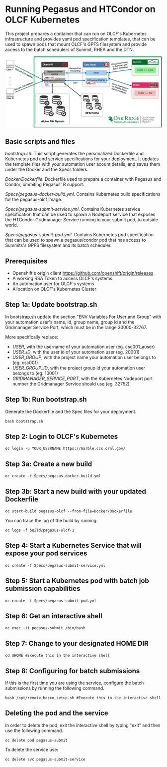 # Running Pegasus and HTCondor on OLCF Kubernetes

This project prepares a container that can run on OLCF's Kubernetes infrastructure and provides yaml pod specification templates, that can be used to spawn pods that mount OLCF's GPFS filesystem and provide access to the batch schedulers of Summit, RHEA and the DTN.

<img src="docs/images/pegasus-kubernetes-deployment.png?raw=true">

## Basic scripts and files

_bootstrap.sh_. This script generates the personalized Dockerfile and Kubernetes pod and service specifications for your deployment. It updates the template files with your automation user acount details, and saves them under the Docker and the Specs folders.

_Docker/Dockerfile_. Dockerfile used to prepare a container with Pegasus and Condor, ommiting Pegasus' R support.

_Specs/pegasus-docker-build.yml_. Contains Kubernetes build specifications for the pegasus-olcf image.

_Specs/pegasus-submit-service.yml_. Contains Kubernetes service specification that can be used to spawn a Nodeport service that exposes the HTCondor Gridmanager Service running in your submit pod, to outside world.

_Specs/pegasus-submit-pod.yml_. Contains Kubernetes pod specification that can be used to spawn a pegasus/condor pod that has access to Summits's GPFS filesystem and its batch scheduler.

## Prerequisites

- Openshift's origin client https://github.com/openshift/origin/releases
- A working RSA Token to access OLCF's systems
- An automation user for OLCF's systems
- Allocation on OLCF's Kubernetes Cluster

Step 1a: Update bootstrap.sh
-----------------------------
In bootstrap.sh update the section "ENV Variables For User and Group" with your automation user's name, id, group name, group id and the Gridmanager Service Port, which must be in the range 30000-32767.

More specifically replace:
- _USER_, with the username of your automation user (eg. csc001\_auser)
- _USER\_ID_, with the user id of your automation user (eg. 20001)
- _USER\_GROUP_, with the project name your automation user belongs to (eg. csc001)
- _USER\_GROUP\_ID_, with the project group id your automation user belongs to (eg. 10001)
- _GRIDMANAGER\_SERVICE\_PORT_, with the Kubernetes Nodeport port number the Gridmanager Service should use (eg. 32752)

Step 1b: Run bootstrap.sh
--------------------------
Generate the Dockerfile and the Spec files for your deployment.
```
bash bootstrap.sh
```

Step 2: Login to OLCF's Kubernetes
-----------------------------------
```
oc login -u YOUR_USERNAME https://marble.ccs.ornl.gov/
```

Step 3a: Create a new build 
----------------------------
```
oc create -f Specs/pegasus-docker-build.yml
```

Step 3b: Start a new build with your updated Dockerfile
--------------------------------------------------------
```
oc start-build pegasus-olcf --from-file=Docker/Dockerfile
```

You can trace the log of the build by running:

```
oc logs -f build/pegasus-olcf-1
```

Step 4: Start a Kubernetes Service that will expose your pod services
----------------------------------------------------------------------
```
oc create -f Specs/pegasus-submit-service.yml
```

Step 5: Start a Kubernetes pod with batch job submission capabilities
----------------------------------------------------------------------
```
oc create -f Specs/pegasus-submit-pod.yml
```

Step 6: Get an interactive shell
--------------------------------------------------
```
oc exec -it pegasus-submit /bin/bash
```

Step 7: Change to your designated HOME DIR
--------------------------------------------------
```
cd $HOME #Execute this in the interactive shell
```

Step 8: Configuring for batch submissions
--------------------------------------------------
If this is the first time you are using the service, configure the batch submissions by running the following command.
```
bash /opt/remote_bosco_setup.sh #Execute this in the interactive shell
```

Deleting the pod and the service
--------------------------------------------------
In order to delete the pod, exit the interactive shell by typing "exit"
and then use the following command.

```
oc delete pod pegasus-submit
```

To delete the service use:

```
oc delete svc pegasus-submit-service
```


